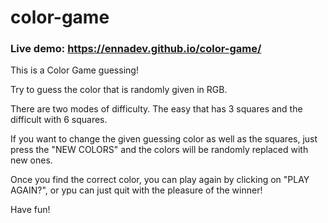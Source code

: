 # color-game

### Live demo: https://ennadev.github.io/color-game/

This is a Color Game guessing! 

Try to guess the color that is randomly given in RGB.

There are two modes of difficulty. The easy that has 3 squares and the difficult with 6 squares. 

If you want to change the given guessing color as well as the squares, just press the "NEW COLORS" and the colors will be randomly replaced with new ones.

Once you find the correct color, you can play again by clicking on "PLAY AGAIN?", or ypu can just quit with the pleasure of the winner!

Have fun!
